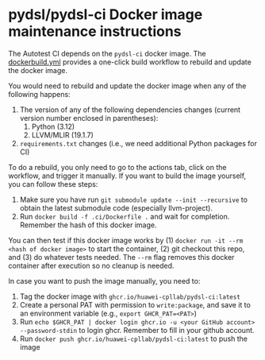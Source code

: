 # pydsl/pydsl-ci Docker image maintenance instructions

The Autotest CI depends on the `pydsl-ci` docker image. The [dockerbuild.yml](../.github/workflows/dockerbuild.yml) provides a one-click build workflow to rebuild and update the docker image.

You would need to rebuild and update the docker image when any of the following happens:
1. The version of any of the following dependencies changes (current version number enclosed in parentheses):
   1. Python (3.12)
   2. LLVM/MLIR (19.1.7)
2. `requirements.txt` changes (i.e., we need additional Python packages for CI)

To do a rebuild, you only need to go to the actions tab, click on the workflow, and trigger it manually. If you want to build the image yourself, you can follow these steps:
1.  Make sure you have run `git submodule update --init --recursive` to obtain the latest submodule code (especially llvm-project).
2.  Run `docker build -f .ci/Dockerfile .` and wait for completion. Remember the hash of this docker image.

You can then test if this docker image works by (1) `docker run -it --rm <hash of docker image>` to start the container, (2) git checkout this repo, and (3) do whatever tests needed. The `--rm` flag removes this docker container after execution so no cleanup is needed.

In case you want to push the image manually, you need to:
1.  Tag the docker image with `ghcr.io/huawei-cpllab/pydsl-ci:latest`
2.  Create a personal PAT with permission to `write:package`, and save it to an environment variable (e.g., `export GHCR_PAT=<PAT>`)
3.  Run `echo $GHCR_PAT | docker login ghcr.io -u <your GitHub account> --password-stdin` to login ghcr. Remember to fill in your github account.
4.  Run `docker push ghcr.io/huawei-cpllab/pydsl-ci:latest` to push the image
